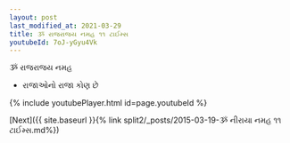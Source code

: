 ```yaml
---
layout: post
last_modified_at: 2021-03-29
title: ૐ રાજરાજય નમહ ૧૧ ટાઈમ્સ
youtubeId: 7oJ-yGyu4Vk
---
```

 
 
 ૐ રાજરાજય નમહ  
 
 -  રાજાઓનો રાજા કોણ છે 
 
  
 
  
 
 
 
 
 
 


{% include youtubePlayer.html id=page.youtubeId %}
 
[Next]({{ site.baseurl }}{% link  split2/_posts/2015-03-19-ૐ નીરાયા નમહ ૧૧ ટાઈમ્સ.md%})
 

